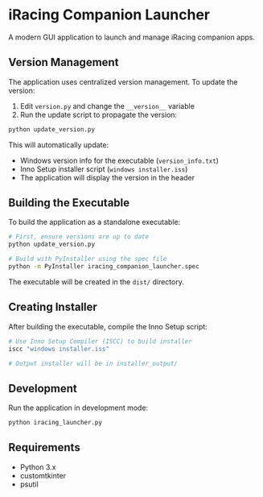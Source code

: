 # iRacing Companion Launcher

A modern GUI application to launch and manage iRacing companion apps.

## Version Management

The application uses centralized version management. To update the version:

1. Edit `version.py` and change the `__version__` variable
2. Run the update script to propagate the version:
```bash
python update_version.py
```

This will automatically update:
- Windows version info for the executable (`version_info.txt`)
- Inno Setup installer script (`windows installer.iss`)
- The application will display the version in the header

## Building the Executable

To build the application as a standalone executable:

```bash
# First, ensure versions are up to date
python update_version.py

# Build with PyInstaller using the spec file
python -m PyInstaller iracing_companion_launcher.spec
```

The executable will be created in the `dist/` directory.

## Creating Installer

After building the executable, compile the Inno Setup script:

```bash
# Use Inno Setup Compiler (ISCC) to build installer
iscc "windows installer.iss"

# Output installer will be in installer_output/
```

## Development

Run the application in development mode:

```bash
python iracing_launcher.py
```

## Requirements

- Python 3.x
- customtkinter
- psutil
